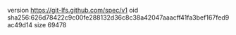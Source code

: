 version https://git-lfs.github.com/spec/v1
oid sha256:626d78422c9c00fe288132d36c8c38a42047aaacff41fa3bef167fed9ac49d14
size 69478
